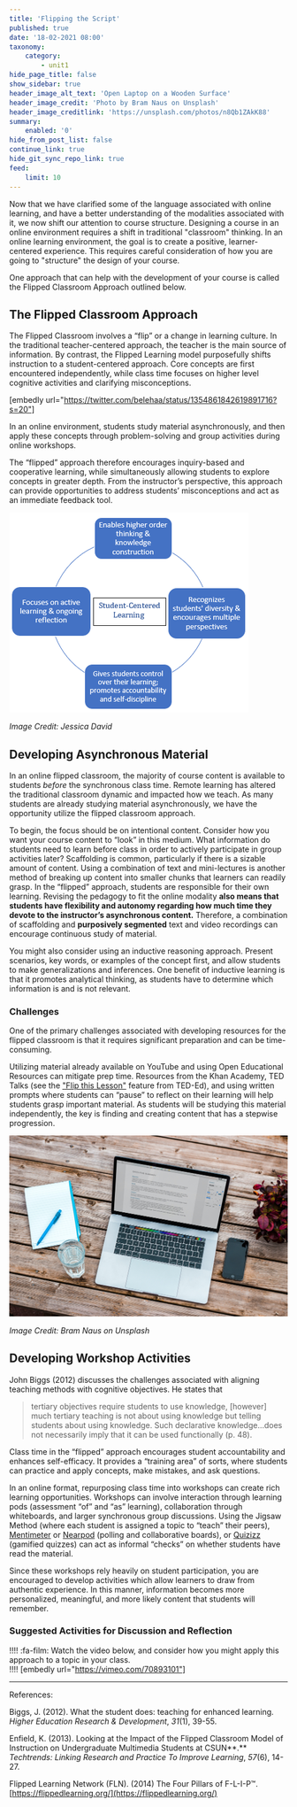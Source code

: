 ```yaml
---
title: 'Flipping the Script'
published: true
date: '18-02-2021 08:00'
taxonomy:
    category:
        - unit1
hide_page_title: false
show_sidebar: true
header_image_alt_text: 'Open Laptop on a Wooden Surface'
header_image_credit: 'Photo by Bram Naus on Unsplash'
header_image_creditlink: 'https://unsplash.com/photos/n8Qb1ZAkK88'
summary:
    enabled: '0'
hide_from_post_list: false
continue_link: true
hide_git_sync_repo_link: true
feed:
    limit: 10
---
```


Now that we have clarified some of the language associated with online learning, and have a better understanding of the modalities associated with it, we now shift our attention to course structure. Designing a course in an online environment requires a shift in traditional "classroom" thinking. In an online learning environment, the goal is to create a positive, learner-centered experience. This requires careful consideration of how you are going to "structure" the design of your course.

One approach that can help with the development of your course is called the Flipped Classroom Approach outlined below.                                            

## The Flipped Classroom Approach

The Flipped Classroom involves a “flip” or a change in learning culture. In the traditional teacher-centered approach, the teacher is the main source of information. By contrast, the Flipped Learning model purposefully shifts instruction to a student-centered approach. Core concepts are first encountered independently, while class time focuses on higher level cognitive activities and clarifying misconceptions.

[embedly url="https://twitter.com/belehaa/status/1354861842619891716?s=20"]

In an online environment, students study material asynchronously, and then apply these concepts through problem-solving and group activities during online workshops.

The “flipped” approach therefore encourages inquiry-based and cooperative learning, while simultaneously allowing students to explore concepts in greater depth. From the instructor’s perspective, this approach can provide opportunities to address students’ misconceptions and act as an immediate feedback tool.

![alt-text](chart-JessD.png "Student Centred Learning")

*Image Credit: Jessica David*

## Developing Asynchronous Material

In an online flipped classroom, the majority of course content is available to students *before* the synchronous class time. Remote learning has altered the traditional classroom dynamic and impacted how we teach. As many students are already studying material asynchronously, we have the opportunity utilize the flipped classroom approach.

To begin, the focus should be on intentional content. Consider how you want your course content to “look” in this medium. What information do students need to learn before class in order to actively participate in group activities later? Scaffolding is common, particularly if there is a sizable amount of content. Using a combination of text and mini-lectures is another method of breaking up content into smaller chunks that learners can readily grasp. In the “flipped” approach, students are responsible for their own learning. Revising the pedagogy to fit the online modality **also means that students have flexibility and autonomy regarding how much time they devote to the instructor’s asynchronous content.** Therefore, a combination of scaffolding and **purposively segmented** text and video recordings can encourage continuous study of material.

You might also consider using an inductive reasoning approach. Present scenarios, key words, or examples of the concept first, and allow students to make generalizations and inferences. One benefit of inductive learning is that it promotes analytical thinking, as students have to determine which information is and is not relevant.

### Challenges

One of the primary challenges associated with developing resources for the flipped classroom is that it requires significant preparation and can be time-consuming.

Utilizing material already available on YouTube and using Open Educational Resources can mitigate prep time. Resources from the Khan Academy, TED Talks (see the ["Flip this Lesson"](https://blog.ted.com/flip-it-a-new-way-to-teach-with-video-from-ted-ed/) feature from TED-Ed), and using written prompts where students can “pause” to reflect on their learning will help students grasp important material. As students will be studying this material independently, the key is finding and creating content that has a stepwise progression.

![alt-text](bram-naus-n8Qb1ZAkK88-unsplash.jpg "Open laptop on a wood surface")

*Image Credit: Bram Naus on Unsplash*

## Developing Workshop Activities

John Biggs (2012) discusses the challenges associated with aligning teaching methods with cognitive objectives. He states that

> tertiary objectives require students to use knowledge, [however] much tertiary teaching is not about using knowledge but telling students about using knowledge. Such declarative knowledge…does not necessarily imply that it can be used functionally (p. 48).

Class time in the “flipped” approach encourages student accountability and enhances self-efficacy. It provides a “training area” of sorts, where students can practice and apply concepts, make mistakes, and ask questions.

In an online format, repurposing class time into workshops can create rich learning opportunities. Workshops can involve interaction through learning pods (assessment “of” and “as” learning), collaboration through whiteboards, and larger synchronous group discussions. Using the Jigsaw Method (where each student is assigned a topic to “teach” their peers), [Mentimeter](https://www.mentimeter.com/) or [Nearpod](https://nearpod.com/international?utm_expid=.ZVArKVVVQnSoco-KQvCRUw.1&utm_referrer=https%3A%2F%2Fwww.google.com%2F) (polling and collaborative boards), or [Quizizz](https://quizizz.com/) (gamified quizzes) can act as informal “checks” on whether students have read the material.

Since these workshops rely heavily on student participation, you are encouraged to develop activities which allow learners to draw from authentic experience. In this manner, information becomes more personalized, meaningful, and more likely content that students will remember.

### Suggested Activities for Discussion and Reflection

!!!! :fa-film: Watch the video below, and consider how you might apply this approach to a topic in your class.  
!!!! [embedly url="https://vimeo.com/70893101"]

_____________________

References:

Biggs, J. (2012). What the student does: teaching for enhanced learning. *Higher Education Research & Development*, *31*(1), 39-55.

Enfield, K. (2013). Looking at the Impact of the Flipped Classroom Model of Instruction on     Undergraduate Multimedia Students at CSUN**.** *Techtrends: Linking Research and Practice To Improve Learning*, *57*(6), 14-27.

Flipped Learning Network (FLN). (2014) The Four Pillars of F-L-I-P™. [https://flippedlearning.org/](https://flippedlearning.org/)
